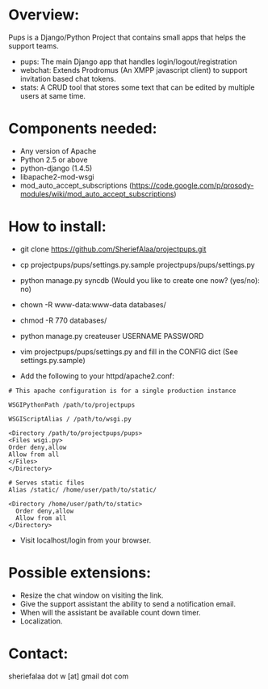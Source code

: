 Overview:
=========

Pups is a Django/Python Project that contains small apps that helps the support teams.

* pups: The main Django app that handles login/logout/registration
* webchat: Extends Prodromus (An XMPP javascript client) to support invitation based chat tokens.
* stats: A CRUD tool that stores some text that can be edited by multiple users at same time.

Components needed:
==================
* Any version of Apache
* Python 2.5 or above
* python-django (1.4.5)
* libapache2-mod-wsgi
* mod_auto_accept_subscriptions (https://code.google.com/p/prosody-modules/wiki/mod_auto_accept_subscriptions)

How to install:
===============

* git clone https://github.com/SheriefAlaa/projectpups.git
* cp projectpups/pups/settings.py.sample projectpups/pups/settings.py
* python manage.py syncdb (Would you like to create one now? (yes/no): no)
* chown -R www-data:www-data databases/ 
* chmod -R 770 databases/
* python manage.py createuser USERNAME PASSWORD
* vim projectpups/pups/settings.py and fill in the CONFIG dict (See settings.py.sample)
 
* Add the following to your httpd/apache2.conf:
```
# This apache configuration is for a single production instance

WSGIPythonPath /path/to/projectpups

WSGIScriptAlias / /path/to/wsgi.py

<Directory /path/to/projectpups/pups>
<Files wsgi.py>
Order deny,allow
Allow from all
</Files>
</Directory>

# Serves static files
Alias /static/ /home/user/path/to/static/
 
<Directory /home/user/path/to/static>
  Order deny,allow
  Allow from all
</Directory>

```

* Visit localhost/login from your browser.

Possible extensions:
===============
* Resize the chat window on visiting the link.
* Give the support assistant the ability to send a notification email.
* When will the assistant be available count down timer.
* Localization.

Contact:
========
sheriefalaa dot w [at] gmail dot com